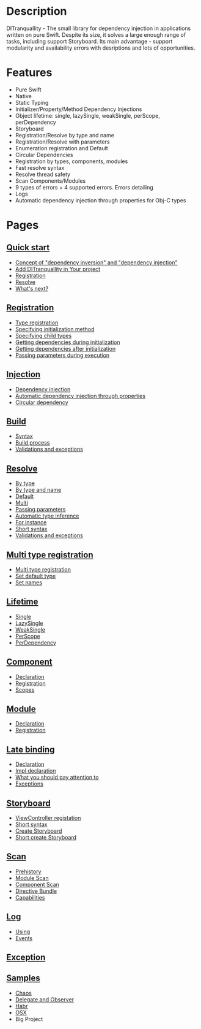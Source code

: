 # Description
DITranquallity - The small library for dependency injection in applications written on pure Swift. Despite its size, it solves a large enough range of tasks, including support Storyboard. Its main advantage - support modularity and availability errors with desriptions and lots of opportunities.

# Features
* Pure Swift
* Native
* Static Typing
* Initializer/Property/Method Dependency Injections
* Object lifetime: single, lazySingle, weakSingle, perScope, perDependency
* Storyboard
* Registration/Resolve by type and name
* Registration/Resolve with parameters
* Enumeration registration and Default
* Circular Dependencies
* Registration by types, components, modules
* Fast resolve syntax
* Resolve thread safety
* Scan Components/Modules
* 9 types of errors + 4 supported errors. Errors detailing
* Logs
* Automatic dependency injection through properties for Obj-C types


# Pages

## [Quick start](quick_start.md#Quick-start)
* [Concept of "dependency inversion" and "dependency injection"](quick_start.md#Concept-of-dependency-inversion-and-dependency-injection)
* [Add DITranquallity in Your project](quick_start.md#Добавление-ditranquillity-в-ваш-проект)
* [Registration](quick_start.md#Регистрация)
* [Resolve](quick_start.md#Разрешение-зависимостей)
* [What's next?](quick_start.md#Что-дальше)

## [Registration](registration.md#Регистрация)
* [Type registration](registration.md#Регистрация-типа)
* [Specifying initialization method](registration.md#Указание-метода-инициализации)
* [Specifying child types](registration.md#Указание-дочерних-типов)
* [Getting dependencies during initialization](registration.md#Разрешение-зависимостей-при-инициализации)
* [Getting dependencies after initialization](registration.md#Разрешение-зависимостей-после-инициализации)
* [Passing parameters during execution](registration.md#Передача-параметров-во-время-исполнения)

## [Injection](injection.md#Внедрение)
* [Dependency injection](injection.md#Внедрение-зависимостей)
* [Automatic dependency injection through properties](injection.md#Автоматическое-внедрение-зависимостей-через-свойства)
* [Circular dependency](injection.md#Циклические-ссылки)

## [Build](build.md#Создание-контейнера)
* [Syntax](build.md#Синтаксис)
* [Build process](build.md#Процесс-создания)
* [Validations and exceptions](build.md#Проверки-и-исключения)

## [Resolve](resolve.md#Разрешение-зависимостей)
* [By type](resolve.md#По-типу)
* [By type and name](resolve.md#По-типу-и-имени)
* [Default](resolve.md#По-умолчанию)
* [Multi](resolve.md#Множественная)
* [Passing parameters](resolve.md#Передача-параметров)
* [Automatic type inference](resolve.md#Автоматический-вывод-типов)
* [For instance](resolve.md#Для-существующего-объекта)
* [Short syntax](resolve.md#Сокращенный-синтаксис)
* [Validations and exceptions](resolve.md#Проверки-и-исключения)

## [Multi type registration](multi_name_registration.md#Указанием-именимножественная-регистрация)
* [Multi type registration](multi_name_registration.md#Множественная-регистрация)
* [Set default type](multi_name_registration.md#Указание-зависимости-по-умолчанию)
* [Set names](multi_name_registration.md#Указание-имени)

## [Lifetime](lifetime.md#Время-жизни)
* [Single](lifetime.md#Одиночка-single)
* [LazySingle](lifetime.md#Отложенная-одиночка-lazysingle)
* [WeakSingle](lifetime.md#Слабая-одиночка-weaksingle)
* [PerScope](lifetime.md#Область-видимости-perscope)
* [PerDependency](lifetime.md#Всегда-новый-perdependency)

## [Component](component.md#Компоненты)
* [Declaration](component.md#Объявление)
* [Registration](component.md#Регистрация)
* [Scopes](component.md#Область-видимости)

## [Module](module.md#Модули)
* [Declaration](module.md#Объявление)
* [Registration](module.md#Регистрация)

## [Late binding](lateBinding.md#Позднее-связывание)
* [Declaration](lateBinding.md#Объявление)
* [Impl declaration](lateBinding.md#Объявление-реализации)
* [What you should pay attention to](lateBinding.md#На-что-стоит-обратить-внимание)
* [Exceptions](lateBinding.md#Ошибки)

## [Storyboard](storyboard.md#storyboard)
* [ViewController registation](storyboard.md#Регистрация-viewcontroller)
* [Short syntax](storyboard.md#Сокращенный-синтаксис)
* [Create Storyboard](storyboard.md#Создание-storyboard)
* [Short create Storyboard](storyboard.md#Простое-создание-storyboard)


## [Scan](scan.md#Поиск)
* [Prehistory](scan.md#Предыстория)
* [Module Scan](scan.md#Поиск-модулей)
* [Component Scan](scan.md#Поиск-компонент)
* [Directive Bundle](scan.md#Указание-bundle)
* [Capabilities](scan.md#Возможности)

## [Log](log.md#Логирование)
* [Using](log.md#Использование)
* [Events](log.md#События)

## [Exception](errors.md#Исключения)

## [Samples](sample.md#Примеры)
* [Chaos](sample.md#chaos)
* [Delegate and Observer](sample.md#delegate-and-observer)
* [Habr](sample.md#habr)
* [OSX](sample.md#osx)
* Big Project